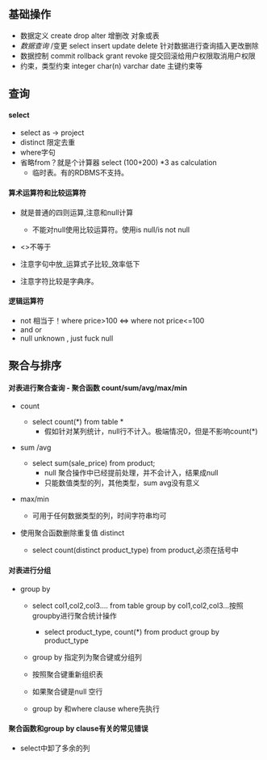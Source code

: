 ## 基础操作

- 数据定义 create drop alter 增删改 对象或表
- _数据查询_ /变更 select insert update delete 针对数据进行查询插入更改删除 
- 数据控制 commit rollback grant revoke 提交回滚给用户权限取消用户权限
- 约束，类型约束 integer char(n) varchar date 主键约束等

## 查询

#### select

- select as -> project
- distinct 限定去重
- where字句
- 省略from？就是个计算器 select (100+200) *3 as calculation 
  - 临时表。有的RDBMS不支持。

#### 算术运算符和比较运算符

- 就是普通的四则运算,注意和null计算
  - 不能对null使用比较运算符。使用is null/is not null

- <>不等于
- 注意字句中放_运算式子比较_效率低下
- 注意字符比较是字典序。

#### 逻辑运算符

- not 相当于！where price>100 <=> where not price<=100
- and or
- null unknown , just fuck null



## 聚合与排序



#### 对表进行聚合查询 - 聚合函数 count/sum/avg/max/min

- count
  - select count(*) from table *
    - 假如针对某列统计，null行不计入。极端情况0，但是不影响count(*)

- sum /avg
  - select sum(sale_price) from product;
    - null 聚合操作中已经提前处理，并不会计入，结果成null
    - 只能数值类型的列，其他类型，sum avg没有意义

- max/min
  - 可用于任何数据类型的列，时间字符串均可

- 使用聚合函数删除重复值 distinct
  - select count(distinct product_type) from product,必须在括号中



#### 对表进行分组

- group by

  - select col1,col2,col3.... from table group by col1,col2,col3...按照groupby进行聚合统计操作
    - select product_type, count(*) from product group by product_type

  - group by 指定列为聚合键或分组列
  - 按照聚合键重新组织表
  - 如果聚合键是null 空行
  - group by 和where clause where先执行



#### 聚合函数和group by clause有关的常见错误

- select中卸了多余的列

